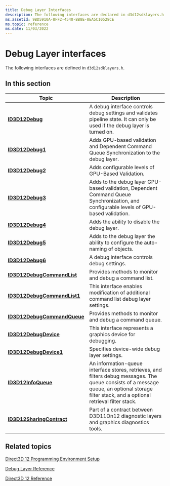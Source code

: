 ```yaml
---
title: Debug Layer Interfaces
description: The following interfaces are declared in d3d12sdklayers.h.
ms.assetid: 9BD5910A-8FF2-4540-BB8E-8EA5C10528CE
ms.topic: reference
ms.date: 11/03/2022
---
```


# Debug Layer interfaces

The following interfaces are defined in `d3d12sdklayers.h`.

## In this section

| Topic | Description |
|-|-|
| [**ID3D12Debug**](/windows/win32/api/d3d12sdklayers/nn-d3d12sdklayers-id3d12debug) | A debug interface controls debug settings and validates pipeline state. It can only be used if the debug layer is turned on. |
| [**ID3D12Debug1**](/windows/win32/api/d3d12sdklayers/nn-d3d12sdklayers-id3d12debug1) | Adds GPU-based validation and Dependent Command Queue Synchronization to the debug layer. |
| [**ID3D12Debug2**](/windows/win32/api/D3D12sdklayers/nn-d3d12sdklayers-id3d12debug2) | Adds configurable levels of GPU-Based Validation. |
| [**ID3D12Debug3**](/windows/win32/api/D3D12sdklayers/nn-d3d12sdklayers-id3d12debug3) | Adds to the debug layer GPU-based validation, Dependent Command Queue Synchronization, and configurable levels of GPU-based validation. |
| [**ID3D12Debug4**](/windows/win32/api/D3D12sdklayers/nn-d3d12sdklayers-id3d12debug4) | Adds the ability to disable the debug layer. |
| [**ID3D12Debug5**](/windows/win32/api/D3D12sdklayers/nn-d3d12sdklayers-id3d12debug5) | Adds to the debug layer the ability to configure the auto-naming of objects. |
| [**ID3D12Debug6**](/windows/win32/api/D3D12sdklayers/nn-d3d12sdklayers-id3d12debug6) | A debug interface controls debug settings. |
| [**ID3D12DebugCommandList**](/windows/win32/api/d3d12sdklayers/nn-d3d12sdklayers-id3d12debugcommandlist) | Provides methods to monitor and debug a command list. |
| [**ID3D12DebugCommandList1**](/windows/win32/api/d3d12sdklayers/nn-d3d12sdklayers-id3d12debugcommandlist1) | This interface enables modification of additional command list debug layer settings. |
| [**ID3D12DebugCommandQueue**](/windows/win32/api/d3d12sdklayers/nn-d3d12sdklayers-id3d12debugcommandqueue) | Provides methods to monitor and debug a command queue. |
| [**ID3D12DebugDevice**](/windows/win32/api/d3d12sdklayers/nn-d3d12sdklayers-id3d12debugdevice) | This interface represents a graphics device for debugging. |
| [**ID3D12DebugDevice1**](/windows/win32/api/d3d12sdklayers/nn-d3d12sdklayers-id3d12debugdevice1) | Specifies device-wide debug layer settings. |
| [**ID3D12InfoQueue**](/windows/win32/api/d3d12sdklayers/nn-d3d12sdklayers-id3d12infoqueue) | An information-queue interface stores, retrieves, and filters debug messages. The queue consists of a message queue, an optional storage filter stack, and a optional retrieval filter stack. |
| [**ID3D12SharingContract**](/windows/win32/api/d3d12sdklayers/nn-d3d12sdklayers-id3d12sharingcontract) | Part of a contract between D3D11On12 diagnostic layers and graphics diagnostics tools. |

## Related topics

<dl> <dt>

[Direct3D 12 Programming Environment Setup](directx-12-programming-environment-set-up.md)
</dt> <dt>

[Debug Layer Reference](direct3d-12-sdklayers-reference.md)
</dt> <dt>

[Direct3D 12 Reference](direct3d-12-reference.md)
</dt> </dl>
